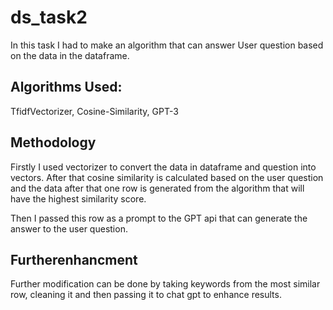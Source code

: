 # ds_task2

In this task I had to make an algorithm that can answer User question based on the data in the dataframe.

## Algorithms Used:

TfidfVectorizer, Cosine-Similarity, GPT-3

## Methodology

Firstly I used vectorizer to convert the data in dataframe and question into vectors. After that cosine similarity is calculated based on the user question and the data after that one row is generated from the algorithm that will have the highest similarity score.

Then I passed this row as a prompt to the GPT api that can generate the answer to the user question.

## Furtherenhancment

Further modification can be done by taking keywords from the most similar row, cleaning it and then passing it to chat gpt to enhance results.
